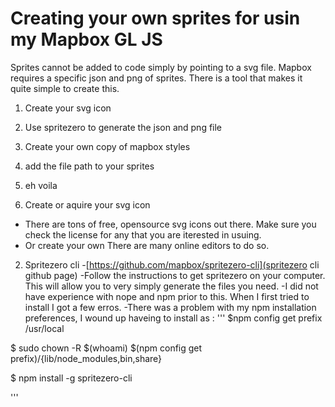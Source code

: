 # Creating your own sprites for usin my Mapbox GL JS

Sprites cannot be added to code simply by pointing to a svg file.  Mapbox requires a specific json and png of sprites.  There is a tool that makes it quite simple to create this.

1. Create your svg icon 
2. Use spritezero to generate the json and png file
3. Create your own copy of mapbox styles 
4. add the file path to your sprites
5. eh voila


1. Create or aquire your svg icon
- There are tons of free, opensource svg icons out there.  Make sure you check the license for any that you are iterested in usuing.
- Or create your own  There are many online editors to do so.

2. Spritezero cli
-[https://github.com/mapbox/spritezero-cli](spritezero cli github page)
-Follow the instructions to get spritezero on your computer.  This will allow you to very simply generate the files you need.
-I did not have experience with nope and npm prior to this.  When I first tried to install I got a few erros.
-There was a problem with my npm installation preferences,
I wound up haveing to install as :
'''
$npm config get prefix
/usr/local


$ sudo chown -R $(whoami) $(npm config get prefix)/{lib/node_modules,bin,share}

$ npm install -g spritezero-cli

'''
